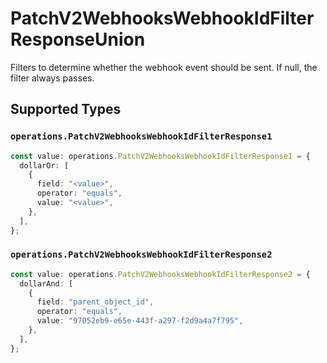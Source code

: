 # PatchV2WebhooksWebhookIdFilterResponseUnion

Filters to determine whether the webhook event should be sent. If null, the filter always passes.


## Supported Types

### `operations.PatchV2WebhooksWebhookIdFilterResponse1`

```typescript
const value: operations.PatchV2WebhooksWebhookIdFilterResponse1 = {
  dollarOr: [
    {
      field: "<value>",
      operator: "equals",
      value: "<value>",
    },
  ],
};
```

### `operations.PatchV2WebhooksWebhookIdFilterResponse2`

```typescript
const value: operations.PatchV2WebhooksWebhookIdFilterResponse2 = {
  dollarAnd: [
    {
      field: "parent_object_id",
      operator: "equals",
      value: "97052eb9-e65e-443f-a297-f2d9a4a7f795",
    },
  ],
};
```

